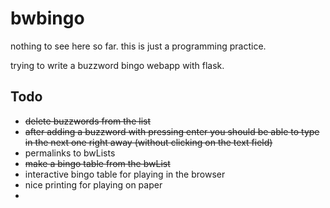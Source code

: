 # bwbingo
nothing to see here so far.
this is just a programming practice.

trying to write a buzzword bingo webapp with flask.

## Todo
 * ~~delete buzzwords from the list~~
 * ~~after adding a buzzword with pressing enter you should be able to type in the next one right away (without clicking on the text field)~~
 * permalinks to bwLists
 * ~~make a bingo table from the bwList~~
 * interactive bingo table for playing in the browser
 * nice printing for playing on paper
 * 
